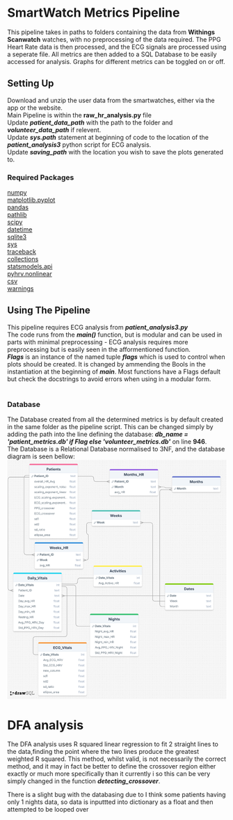 # SmartWatch Metrics Pipeline

This pipeline takes in paths to folders containing the data from **Withings Scanwatch** watches, with no preprocessing of the data required. The PPG Heart Rate data is then processed, and the ECG signals are processed using a seperate file. All metrics are then added to a SQL Database to be easily accessed for analysis. Graphs for different metrics can be toggled on or off.

## Setting Up

Download and unzip the user data from the smartwatches, either via the app or the website. <br>
Main Pipeline is within the **raw_hr_analysis.py** file<br>
Update ***patient_data_path*** with the path to the folder and ***volunteer_data_path*** if relevent.<br>
Update ***sys.path*** statement at beginning of code to the location of the ***patient_analysis3*** python script for ECG analysis.<br>
Update ***saving_path*** with the location you wish to save the plots generated to.<br>

### Required Packages

[numpy](https://pypi.org/project/numpy/)<br>
[matplotlib.pyplot](https://pypi.org/project/matplotlib/)<br>
[pandas](https://pypi.org/project/pandas/)<br>
[pathlib](https://pypi.org/project/pathlib/)<br>
[scipy](https://pypi.org/project/scipy/)<br>
[datetime](https://docs.python.org/3/library/datetime.html)<br>
[sqlite3](https://docs.python.org/3/library/sqlite3.html)<br>
[sys](https://docs.python.org/3/library/sys.html)<br>
[traceback](https://docs.python.org/3/library/traceback.html)<br>
[collections](https://docs.python.org/3/library/collections.html)<br>
[statsmodels.api](https://pypi.org/project/statsmodels/)<br>
[pyhrv.nonlinear](https://pypi.org/project/pyhrv/)<br>
[csv](https://docs.python.org/3/library/csv.html)<br>
[warnings](https://docs.python.org/3/library/warnings.html)<br>

## Using The Pipeline

This pipeline requires ECG analysis from ***patient_analysis3.py***<br>
The code runs from the ***main()*** function, but is modular and can be used in parts with minimal preprocessing - ECG analysis requires more preprocessing but is easily seen in the afformentioned function.<br>
***Flags*** is an instance of the named tuple ***flags*** which is used to control when plots should be created. It is changed by ammending the Bools in the instantiation at the beginning of ***main***. Most functions have a Flags default but check the docstrings to avoid errors when using in a modular form.<br><br>

### Database
The Database created from all the determined metrics is by default created in the same folder as the pipeline script. This can be changed simply by adding the path into the line defining the database: ***db_name = 'patient_metrics.db' if Flag else 'volunteer_metrics.db'*** on line **946**.<br>
The Database is a Relational Database normalised to 3NF, and the database diagram is seen bellow:
![Database Diagram](database_diagram.png)

# DFA analysis

The DFA analysis uses R squared linear regression to fit 2 straight lines to the data,finding the point where the two lines produce the greatest weighted R squared. This method, whilst valid, is not necessarily the correct method, and it may in fact be better to define the crossover region either exactly or much more specifically than it currently i so this can be very simply changed in the function ***detecting_crossover***.


There is a slight bug with the databasing due to I think some patients having only 1 nights data, so data is inputtted into dictionary as a float and then attempted to be looped over
